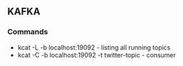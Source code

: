 ## KAFKA

### Commands

* kcat -L -b localhost:19092 - listing all running topics
* kcat -C -b localhost:19092 -t twitter-topic - consumer 
